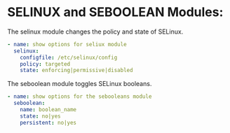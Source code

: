 # SELINUX and SEBOOLEAN Modules:

The selinux module changes the policy and state of SELinux.
```yaml
- name: show options for seliux module 
  selinux:
    configfile: /etc/selinux/config
    policy: targeted
    state: enforcing|permissive|disabled
```

The seboolean module toggles SELinux booleans.
```yaml
- name: show options for the sebooleans module
  seboolean:
    name: boolean_name
    state: no|yes
    persistent: no|yes
```
